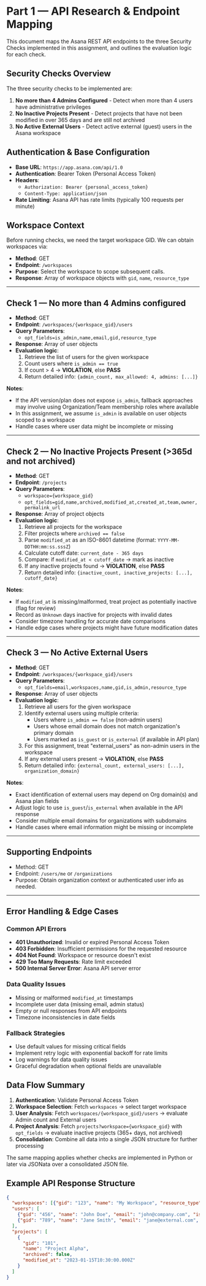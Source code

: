 # Part 1 — API Research & Endpoint Mapping

This document maps the Asana REST API endpoints to the three Security Checks implemented in this assignment, and outlines the evaluation logic for each check.

## Security Checks Overview

The three security checks to be implemented are:
1. **No more than 4 Admins Configured** - Detect when more than 4 users have administrative privileges
2. **No Inactive Projects Present** - Detect projects that have not been modified in over 365 days and are still not archived  
3. **No Active External Users** - Detect active external (guest) users in the Asana workspace

## Authentication & Base Configuration

- **Base URL**: `https://app.asana.com/api/1.0`
- **Authentication**: Bearer Token (Personal Access Token)
- **Headers**: 
  - `Authorization: Bearer {personal_access_token}`
  - `Content-Type: application/json`
- **Rate Limiting**: Asana API has rate limits (typically 100 requests per minute)

## Workspace Context

Before running checks, we need the target workspace GID. We can obtain workspaces via:

- **Method**: GET
- **Endpoint**: `/workspaces`
- **Purpose**: Select the workspace to scope subsequent calls.
- **Response**: Array of workspace objects with `gid`, `name`, `resource_type`

---

## Check 1 — No more than 4 Admins configured

- **Method**: GET
- **Endpoint**: `/workspaces/{workspace_gid}/users`
- **Query Parameters**: 
  - `opt_fields=is_admin,name,email,gid,resource_type`
- **Response**: Array of user objects
- **Evaluation logic**:
  1. Retrieve the list of users for the given workspace
  2. Count users where `is_admin == true`
  3. If count > 4 → **VIOLATION**, else **PASS**
  4. Return detailed info: `{admin_count, max_allowed: 4, admins: [...]}`

**Notes**:
- If the API version/plan does not expose `is_admin`, fallback approaches may involve using Organization/Team membership roles where available
- In this assignment, we assume `is_admin` is available on user objects scoped to a workspace
- Handle cases where user data might be incomplete or missing

---

## Check 2 — No Inactive Projects Present (>365d and not archived)

- **Method**: GET
- **Endpoint**: `/projects`
- **Query Parameters**: 
  - `workspace={workspace_gid}`
  - `opt_fields=gid,name,archived,modified_at,created_at,team,owner,permalink_url`
- **Response**: Array of project objects
- **Evaluation logic**:
  1. Retrieve all projects for the workspace
  2. Filter projects where `archived == false`
  3. Parse `modified_at` as an ISO-8601 datetime (format: `YYYY-MM-DDTHH:mm:ss.sssZ`)
  4. Calculate cutoff date: `current_date - 365 days`
  5. Compare: if `modified_at < cutoff_date` → mark as inactive
  6. If any inactive projects found → **VIOLATION**, else **PASS**
  7. Return detailed info: `{inactive_count, inactive_projects: [...], cutoff_date}`

**Notes**:
- If `modified_at` is missing/malformed, treat project as potentially inactive (flag for review)
- Record as `Unknown` days inactive for projects with invalid dates
- Consider timezone handling for accurate date comparisons
- Handle edge cases where projects might have future modification dates

---

## Check 3 — No Active External Users

- **Method**: GET
- **Endpoint**: `/workspaces/{workspace_gid}/users`
- **Query Parameters**: 
  - `opt_fields=email,workspaces,name,gid,is_admin,resource_type`
- **Response**: Array of user objects
- **Evaluation logic**:
  1. Retrieve all users for the given workspace
  2. Identify external users using multiple criteria:
     - Users where `is_admin == false` (non-admin users)
     - Users whose email domain does not match organization's primary domain
     - Users marked as `is_guest` or `is_external` (if available in API plan)
  3. For this assignment, treat "external_users" as non-admin users in the workspace
  4. If any external users present → **VIOLATION**, else **PASS**
  5. Return detailed info: `{external_count, external_users: [...], organization_domain}`

**Notes**:
- Exact identification of external users may depend on Org domain(s) and Asana plan fields
- Adjust logic to use `is_guest`/`is_external` when available in the API response
- Consider multiple email domains for organizations with subdomains
- Handle cases where email information might be missing or incomplete

---

## Supporting Endpoints

- Method: GET
- Endpoint: `/users/me` or `/organizations`
- Purpose: Obtain organization context or authenticated user info as needed.

---

## Error Handling & Edge Cases

### Common API Errors
- **401 Unauthorized**: Invalid or expired Personal Access Token
- **403 Forbidden**: Insufficient permissions for the requested resource
- **404 Not Found**: Workspace or resource doesn't exist
- **429 Too Many Requests**: Rate limit exceeded
- **500 Internal Server Error**: Asana API server error

### Data Quality Issues
- Missing or malformed `modified_at` timestamps
- Incomplete user data (missing email, admin status)
- Empty or null responses from API endpoints
- Timezone inconsistencies in date fields

### Fallback Strategies
- Use default values for missing critical fields
- Implement retry logic with exponential backoff for rate limits
- Log warnings for data quality issues
- Graceful degradation when optional fields are unavailable

## Data Flow Summary

1. **Authentication**: Validate Personal Access Token
2. **Workspace Selection**: Fetch `workspaces` → select target workspace
3. **User Analysis**: Fetch `workspaces/{workspace_gid}/users` → evaluate Admin count and External users
4. **Project Analysis**: Fetch `projects?workspace={workspace_gid}` with `opt_fields` → evaluate inactive projects (365+ days, not archived)
5. **Consolidation**: Combine all data into a single JSON structure for further processing

The same mapping applies whether checks are implemented in Python or later via JSONata over a consolidated JSON file.

## Example API Response Structure

```json
{
  "workspaces": [{"gid": "123", "name": "My Workspace", "resource_type": "workspace"}],
  "users": [
    {"gid": "456", "name": "John Doe", "email": "john@company.com", "is_admin": true},
    {"gid": "789", "name": "Jane Smith", "email": "jane@external.com", "is_admin": false}
  ],
  "projects": [
    {
      "gid": "101", 
      "name": "Project Alpha", 
      "archived": false, 
      "modified_at": "2023-01-15T10:30:00.000Z"
    }
  ]
}
```


